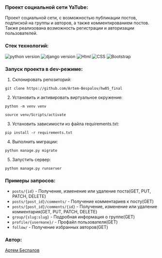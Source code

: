 ### Проект социальной сети YaTube:
Проект социальной сети, с возможностью публикации постов, подпиской на группы и авторов, а также комментированием постов. Также реализована возможность регистрации и авторизации пользователей.
### Стек технологий:
![python version](https://img.shields.io/badge/Python-3.7.9-green)
![django version](https://img.shields.io/badge/Django-2.2.16-green)
![Html](https://img.shields.io/badge/HTML-green)
![CSS](https://img.shields.io/badge/CSS-green)
![Bootstrap](https://img.shields.io/badge/Bootstrap-green)
### Запуск проекта в dev-режиме:
1. Склонировать репозиторий:
```
git clone https://github.com/Artem-Bespalov/hw05_final
```
2. Установить и активировать виртуальное окружение:
```
python -m venv venv
```
```
source venv/Scripts/activate
```
3. Установить зависимости из файла requirements.txt:
```
pip install -r requirements.txt
```
4. Выполнить миграции:
```
python manage.py migrate
```
5. Запустить сервер:
```
python manage.py runserver
```
### Примеры запросов:

* ```posts/{id}``` - Получение, изменение или удаление поста(GET, PUT, PATCH, DELETE)
* ```posts/{post_id}/comments/``` - Получение комментариев к посту(GET)
* ```posts/{post_id}/comments/{id}``` - Получение, изменение или удаление комментария(GET, PUT, PATCH, DELETE)
* ```group/{slug:slug}``` - Подробная информация о группе(GET)
* ```profile/{usermane}/``` - Профайл пользователя(GET)
* ```follow/``` - Получение избранных авторов(GET)

### Автор:
<a href="https://github.com/Artem-Bespalov">Артем Беспалов</a>
